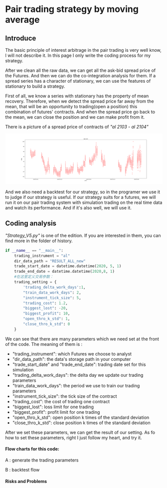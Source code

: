 # Pair trading strategy by moving average

## Introduce 

The basic principle of interest arbitrage in the pair trading is very well know, I will not describe it. In this page I only write the coding process for my strategy.

After we clean all the raw data, we can get all the ask-bid spread price of the Futures. And then we can do the co-integration analysis for them. If a spread series has a character of stationary, we can use the features of stationary to build a strategy. 

First of all, we know a series with stationary has the property of mean recovery. Therefore, when we detect the spread price far away from the mean, that will be an opportunity to trading(open a position) this combination of futures' contracts. And when the spread price go back to the mean, we can close the position and we can make profit from it. 

There is a picture of a spread price of contracts of *"al 2103 - al 2104"*

<img src="pictures/al2103_al2104result.png" alt="al2103_al2104result" style="zoom:150%;" />

And we also need a backtest for our strategy, so in the programer we use it to judge if our strategy is useful. If our strategy suits for a futures, we will run it on our pair trading system with simulation trading on the real time data and watch its performance. And if it's also well, we will use it.



## Coding analysis

*"Strategy_V5.py"* is one of the edition. If you are interested in them, you can find more in the folder of history.

```python
if __name__ == "__main__":
    trading_instrument = "al"
    dir_data_path = "RESULT_ALL_new"
    trade_start_date = datetime.datetime(2020, 5, 1)
    trade_end_date = datetime.datetime(2020,8, 1)
    #在这里定义交易参数：
    trading_setting = {
        'trading_delta_work_days':1,
        "train_data_work_days": 2,
        "instrument_tick_size": 5,
        "trading_cost": 1.2,
        "biggest_lost": -20,
        "biggest_profit": 10,
        "open_thro_k_std": 1,
        "close_thro_k_std": 0
    }
```

We can see that there are many parameters which we need set at the front of the code. The meaning of them is :

- "trading_instrument": which Futures we choose to analyst
- "dir_data_path": the data's storage path in your computer
- "trade_start_date" and "trade_end_date": trading date set for this simulation
- "trading_delta_work_days": the delta day we update our trading parameters
- "train_data_work_days": the period we use to train our trading parameters
- "instrument_tick_size": the tick size of the contract
- "trading_cost": the cost of trading one contract
- "biggest_lost": loss limit for one trading
- "biggest_profit": profit limit for one trading
- "open_thro_k_std": open position k times of the standard deviation
- "close_thro_k_std": close position k times of the standard deviation

After we set these parameters, we can get the result of our setting. As fo how to set these parameters, right I just follow my heart, and try it.

#### Flow charts for this code:

A : generate the trading parameters





B : backtest flow



#### Risks and Problems 





